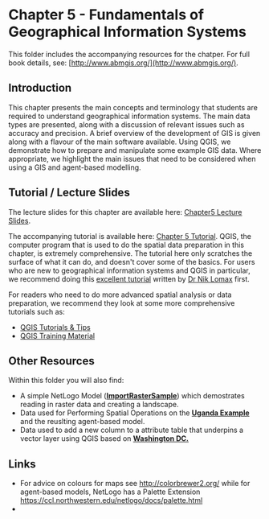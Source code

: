 # Chapter 5 - Fundamentals of Geographical Information Systems

This folder includes the accompanying resources for the chatper. For full book details, see: [http://www.abmgis.org/](http://www.abmgis.org/).

## Introduction

This chapter presents the main concepts and terminology that students are required to understand geographical information systems. The main data types are presented, along with a discussion of relevant issues such as accuracy and precision. A brief overview of the development of GIS is given along with a flavour of the main software available. Using QGIS, we demonstrate how to prepare and manipulate some example GIS data. Where appropriate, we highlight the main issues that need to be considered when using a GIS and agent-based modelling.

## Tutorial / Lecture Slides

The lecture slides for this chapter are available here: [Chapter5 Lecture Slides](./Chapter5.pptx).

The accompanying tutorial is available here: [Chapter 5 Tutorial](./Chapter5_Tutorial.pptx). QGIS, the computer program that is used to do the spatial data preparation in this chapter, is extremely comprehensive. The tutorial here only scratches the surface of what it can do, and doesn't cover some of the basics. For users who are new to geographical information systems and QGIS in particular, we recommend doing this [excellent tutorial](http://niklomax.github.io/QGISTutorial/) written by [Dr Nik Lomax](https://environment.leeds.ac.uk/geography/staff/1064/dr-nik-lomax) first.

For readers who need to do more advanced spatial analysis or data preparation, we recommend they look at some more comprehensive tutorials such as:

 - [QGIS Tutorials & Tips](https://www.qgistutorials.com/en/)
 - [QGIS Training Material](https://www.qgis.org/en/site/forusers/trainingmaterial/index.html)

## Other Resources

Within this folder you will also find:

* A simple NetLogo Model ([**ImportRasterSample**](Models/RasterExample)) which demostrates reading in raster data and creating a landscape.
* Data used for Performing Spatial Operations on the **[Uganda Example](Models/UgandaExample)** and the reuslting agent-based model.
* Data used to add a new column to a attribute table that underpins a vector layer using QGIS based on [**Washington DC.**](Data/DC_Data)


## Links

* For advice on colours for maps see <http://colorbrewer2.org/> while for agent-based models, NetLogo has a Palette Extension <https://ccl.northwestern.edu/netlogo/docs/palette.html>
* 